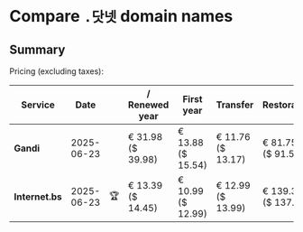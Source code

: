 # Compare `.닷넷` domain names

## Summary

Pricing (excluding taxes):

| Service | Date |  | / Renewed year | First year | Transfer | Restoration |
|--|--|--|--|--|--|--|
| **Gandi** | 2025-06-23 |  | € 31.98<br>($ 39.98) | € 13.88<br>($ 15.54) | € 11.76<br>($ 13.17) | € 81.75<br>($ 91.56) |
| **Internet.bs** | 2025-06-23 | 🏆 | € 13.39<br>($ 14.45) | € 10.99<br>($ 12.99) | € 12.99<br>($ 13.99) | € 139.35<br>($ 137.49) |

